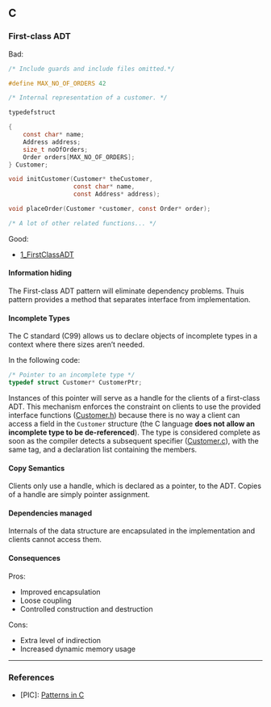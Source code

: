 ## C

### First-class ADT

Bad:

```c
/* Include guards and include files omitted.*/

#define MAX_NO_OF_ORDERS 42

/* Internal representation of a customer. */

typedefstruct

{
    const char* name;
    Address address;
    size_t noOfOrders;
    Order orders[MAX_NO_OF_ORDERS];
} Customer;

void initCustomer(Customer* theCustomer,
                  const char* name,
                  const Address* address);

void placeOrder(Customer *customer, const Order* order);

/* A lot of other related functions... */
```

Good:

* [1_FirstClassADT](https://github.com/adamtornhill/PatternsInC/tree/master/1_FirstClassADT)

#### Information hiding

The First-class ADT pattern will eliminate dependency problems. Thuis pattern provides a method that separates interface from implementation.

#### Incomplete Types

The C standard (C99) allows us to declare objects of incomplete types in a context where there sizes aren’t needed. 

In the following code:

```c
/* Pointer to an incomplete type */
typedef struct Customer* CustomerPtr;
```
Instances of this pointer will serve as a handle for the clients of a first-class ADT. This mechanism enforces the constraint on clients to use the provided interface functions ([Customer.h](https://github.com/adamtornhill/PatternsInC/blob/master/1_FirstClassADT/Customer.h)) because there is no way a client can access a field in the `Customer` structure (the C language **does not allow an incomplete type to be de-referenced**). The type is considered complete as soon as the compiler detects a subsequent specifier ([Customer.c](https://github.com/adamtornhill/PatternsInC/blob/master/1_FirstClassADT/Customer.c#L5)), with the same tag, and a declaration list containing the members.

#### Copy Semantics

Clients only use a handle, which is declared as a pointer, to the ADT. Copies of a handle are simply pointer assignment.

#### Dependencies managed

Internals of the data structure are encapsulated in the implementation and clients cannot access them. 

#### Consequences
Pros:

* Improved encapsulation
* Loose coupling
* Controlled construction and destruction

Cons:

* Extra level of indirection
* Increased dynamic memory usage

- - -

### References

* [PIC]: [Patterns in C](https://github.com/adamtornhill/PatternsInC)
